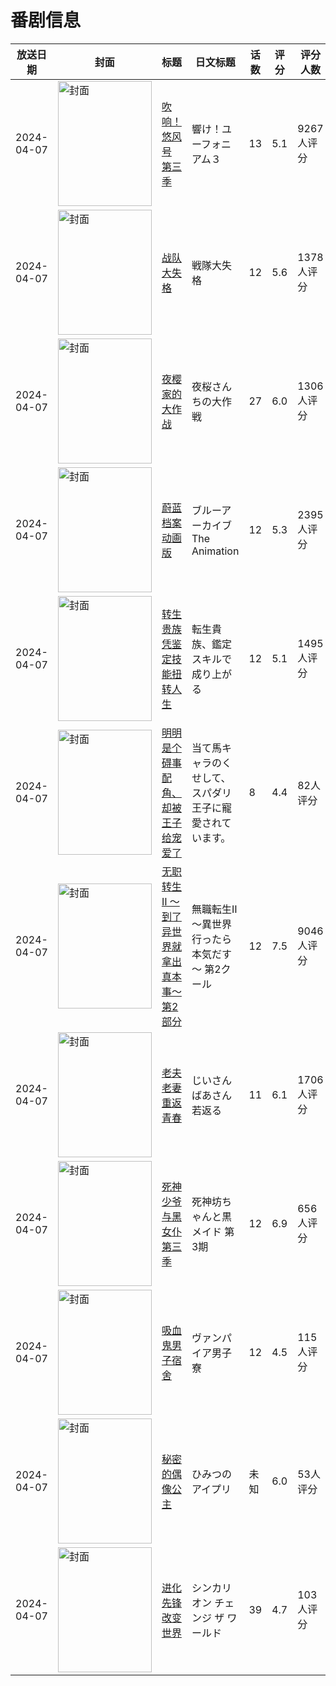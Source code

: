 # 番剧信息

|放送日期|封面|标题|日文标题|话数|评分|评分人数|
|---|---|---|---|---|---|---|
|2024-04-07|<img src="//lain.bgm.tv/pic/cover/c/ef/8f/283643_2bcm7.jpg" alt="封面" style="width:150px;height:200px;object-fit:cover;">|[吹响！悠风号 第三季](https://bangumi.tv/subject/283643)|響け！ユーフォニアム３|13|5.1|9267人评分|
|2024-04-07|<img src="//lain.bgm.tv/pic/cover/c/b1/aa/407234_08YvF.jpg" alt="封面" style="width:150px;height:200px;object-fit:cover;">|[战队大失格](https://bangumi.tv/subject/407234)|戦隊大失格|12|5.6|1378人评分|
|2024-04-07|<img src="//lain.bgm.tv/pic/cover/c/9d/9a/411276_Kzyt0.jpg" alt="封面" style="width:150px;height:200px;object-fit:cover;">|[夜樱家的大作战](https://bangumi.tv/subject/411276)|夜桜さんちの大作戦|27|6.0|1306人评分|
|2024-04-07|<img src="//lain.bgm.tv/pic/cover/c/94/8e/416777_xcDCg.jpg" alt="封面" style="width:150px;height:200px;object-fit:cover;">|[蔚蓝档案 动画版](https://bangumi.tv/subject/416777)|ブルーアーカイブ The Animation|12|5.3|2395人评分|
|2024-04-07|<img src="//lain.bgm.tv/pic/cover/c/a1/fb/434144_GbnGP.jpg" alt="封面" style="width:150px;height:200px;object-fit:cover;">|[转生贵族凭鉴定技能扭转人生](https://bangumi.tv/subject/434144)|転生貴族、鑑定スキルで成り上がる|12|5.1|1495人评分|
|2024-04-07|<img src="/img/no_icon_subject.png" alt="封面" style="width:150px;height:200px;object-fit:cover;">|[明明是个碍事配角、却被王子给宠爱了](https://bangumi.tv/subject/441586)|当て馬キャラのくせして、スパダリ王子に寵愛されています。|8|4.4|82人评分|
|2024-04-07|<img src="//lain.bgm.tv/pic/cover/c/ad/25/444557_e4hPO.jpg" alt="封面" style="width:150px;height:200px;object-fit:cover;">|[无职转生Ⅱ ～到了异世界就拿出真本事～ 第2部分](https://bangumi.tv/subject/444557)|無職転生Ⅱ ～異世界行ったら本気だす～ 第2クール|12|7.5|9046人评分|
|2024-04-07|<img src="//lain.bgm.tv/pic/cover/c/ca/63/449562_5itkq.jpg" alt="封面" style="width:150px;height:200px;object-fit:cover;">|[老夫老妻重返青春](https://bangumi.tv/subject/449562)|じいさんばあさん若返る|11|6.1|1706人评分|
|2024-04-07|<img src="//lain.bgm.tv/pic/cover/c/1b/fa/455835_dcF0K.jpg" alt="封面" style="width:150px;height:200px;object-fit:cover;">|[死神少爷与黑女仆 第三季](https://bangumi.tv/subject/455835)|死神坊ちゃんと黒メイド 第3期|12|6.9|656人评分|
|2024-04-07|<img src="//lain.bgm.tv/pic/cover/c/91/b6/462608_5x58T.jpg" alt="封面" style="width:150px;height:200px;object-fit:cover;">|[吸血鬼男子宿舍](https://bangumi.tv/subject/462608)|ヴァンパイア男子寮|12|4.5|115人评分|
|2024-04-07|<img src="//lain.bgm.tv/pic/cover/c/f3/4c/468758_A1XtM.jpg" alt="封面" style="width:150px;height:200px;object-fit:cover;">|[秘密的偶像公主](https://bangumi.tv/subject/468758)|ひみつのアイプリ|未知|6.0|53人评分|
|2024-04-07|<img src="//lain.bgm.tv/pic/cover/c/6c/5b/472386_cffgZ.jpg" alt="封面" style="width:150px;height:200px;object-fit:cover;">|[进化先锋 改变世界](https://bangumi.tv/subject/472386)|シンカリオン チェンジ ザ ワールド|39|4.7|103人评分|
